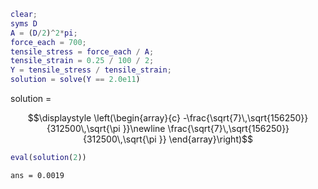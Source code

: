 ``` matlab
clear;
syms D
A = (D/2)^2*pi;
force_each = 700;
tensile_stress = force_each / A;
tensile_strain = 0.25 / 100 / 2;
Y = tensile_stress / tensile_strain;
solution = solve(Y == 2.0e11)
```

solution =

``` math
\displaystyle \left(\begin{array}{c} -\frac{\sqrt{7}\,\sqrt{156250}}{312500\,\sqrt{\pi }}\newline \frac{\sqrt{7}\,\sqrt{156250}}{312500\,\sqrt{\pi }} \end{array}\right)
```

``` matlab
eval(solution(2))
```

``` matlabTextOutput
ans = 0.0019
```
